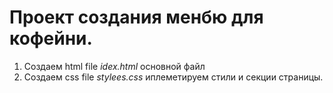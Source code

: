 # Проект создания менбю для кофейни.
1. Создаем html file *idex.html* основной файл
2. Создаем css file *stylees.css* иплеметируем стили и секции страницы.